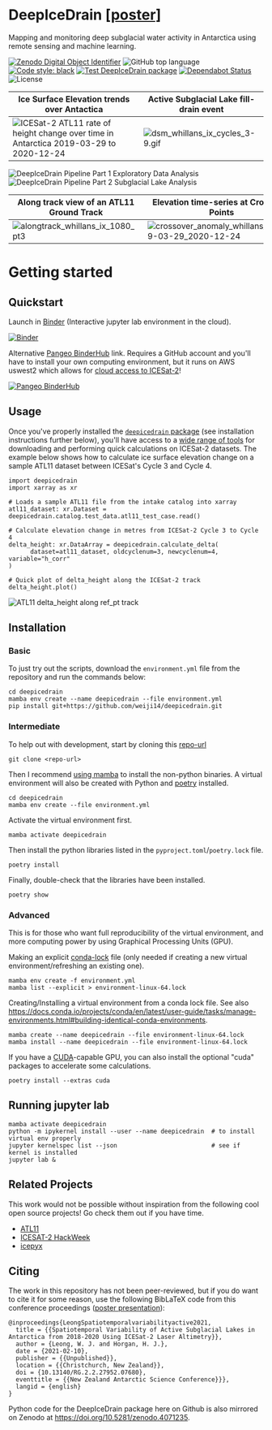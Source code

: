 # DeepIceDrain [[poster]](https://github.com/weiji14/nzasc2021)

Mapping and monitoring deep subglacial water activity
in Antarctica using remote sensing and machine learning.

[![Zenodo Digital Object Identifier](https://zenodo.org/badge/DOI/10.5281/zenodo.4071235.svg)](https://doi.org/10.5281/zenodo.4071235)
![GitHub top language](https://img.shields.io/github/languages/top/weiji14/deepicedrain.svg)
[![Code style: black](https://img.shields.io/badge/code%20style-black-000000.svg)](https://github.com/ambv/black)
[![Test DeepIceDrain package](https://github.com/weiji14/deepicedrain/actions/workflows/python-app.yml/badge.svg)](https://github.com/weiji14/deepicedrain/actions/workflows/python-app.yml)
[![Dependabot Status](https://api.dependabot.com/badges/status?host=github&repo=weiji14/deepicedrain)](https://dependabot.com)
![License](https://img.shields.io/github/license/weiji14/deepicedrain)

| Ice Surface Elevation trends over Antactica | Active Subglacial Lake fill-drain event |
|---|---|
| ![ICESat-2 ATL11 rate of height change over time in Antarctica 2019-03-29 to 2020-12-24](https://user-images.githubusercontent.com/23487320/123902132-65cfd680-d9c0-11eb-88d6-4e0e8c5abc47.png) | ![dsm_whillans_ix_cycles_3-9.gif](https://user-images.githubusercontent.com/23487320/124219379-5ed7ce00-db50-11eb-95d0-f1f660d4d688.gif) |

![DeepIceDrain Pipeline Part 1 Exploratory Data Analysis](https://yuml.me/diagram/scruffy;dir:LR/class/[Land-Ice-Elevation|atl06_play.ipynb]->[Convert|atl06_to_atl11.ipynb],[Convert]->[Land-Ice-Height-time-series|atl11_play.ipynb])
![DeepIceDrain Pipeline Part 2 Subglacial Lake Analysis](https://yuml.me/diagram/scruffy;dir:LR/class/[Height-Change-over-Time-(dhdt)|atlxi_dhdt.ipynb],[Height-Change-over-Time-(dhdt)]->[Subglacial-Lake-Finder|atlxi_lake.ipynb],[Subglacial-Lake-Finder]->[Crossover-Analysis|atlxi_xover.ipynb])

| Along track view of an ATL11 Ground Track | Elevation time-series at Crossover Points |
|---|---|
| ![alongtrack_whillans_ix_1080_pt3](https://user-images.githubusercontent.com/23487320/124219416-744cf800-db50-11eb-83a1-45e1e1159ba6.png) | ![crossover_anomaly_whillans_ix_2019-03-29_2020-12-24](https://user-images.githubusercontent.com/23487320/124219432-7a42d900-db50-11eb-92b4-c83728b8dc1c.png) |



# Getting started

## Quickstart

Launch in [Binder](https://mybinder.readthedocs.io) (Interactive jupyter lab environment in the cloud).

[![Binder](https://mybinder.org/badge_logo.svg)](https://mybinder.org/v2/gh/weiji14/deepicedrain/main)

Alternative [Pangeo BinderHub](https://pangeo-binder.readthedocs.io) link.
Requires a GitHub account and you'll have to install your own computing environment,
but it runs on AWS uswest2 which allows for
[cloud access to ICESat-2](https://nsidc.org/data/user-resources/data-announcements/data-set-updates-new-earthdata-cloud-access-option-icesat-2-and-icesat-data-sets)!

[![Pangeo BinderHub](https://aws-uswest2-binder.pangeo.io/badge_logo.svg)](https://hub.aws-uswest2-binder.pangeo.io/hub/user-redirect/git-pull?repo=https%3A%2F%2Fgithub.com%2Fweiji14%2Fdeepicedrain&urlpath=lab%2Ftree%2Fdeepicedrain%2F&branch=main)


## Usage

Once you've properly installed the [`deepicedrain` package](deepicedrain)
(see installation instructions further below), you'll have access to a
[wide range of tools](https://github.com/weiji14/deepicedrain/tree/main/deepicedrain)
for downloading and performing quick calculations on ICESat-2 datasets.
The example below shows how to calculate ice surface elevation change
on a sample ATL11 dataset between ICESat's Cycle 3 and Cycle 4.

    import deepicedrain
    import xarray as xr

    # Loads a sample ATL11 file from the intake catalog into xarray
    atl11_dataset: xr.Dataset = deepicedrain.catalog.test_data.atl11_test_case.read()

    # Calculate elevation change in metres from ICESat-2 Cycle 3 to Cycle 4
    delta_height: xr.DataArray = deepicedrain.calculate_delta(
          dataset=atl11_dataset, oldcyclenum=3, newcyclenum=4, variable="h_corr"
    )

    # Quick plot of delta_height along the ICESat-2 track
    delta_height.plot()

![ATL11 delta_height along ref_pt track](https://user-images.githubusercontent.com/23487320/83319030-bf7e4280-a28e-11ea-9bed-331e35dbc266.png)



## Installation

### Basic

To just try out the scripts, download the `environment.yml` file from the repository and run the commands below:

    cd deepicedrain
    mamba env create --name deepicedrain --file environment.yml
    pip install git+https://github.com/weiji14/deepicedrain.git

### Intermediate

To help out with development, start by cloning this [repo-url](/../../)

    git clone <repo-url>

Then I recommend [using mamba](https://mamba.readthedocs.io/en/latest/installation.html)
to install the non-python binaries.
A virtual environment will also be created with Python and
[poetry](https://github.com/python-poetry/poetry) installed.

    cd deepicedrain
    mamba env create --file environment.yml

Activate the virtual environment first.

    mamba activate deepicedrain

Then install the python libraries listed in the `pyproject.toml`/`poetry.lock` file.

    poetry install

Finally, double-check that the libraries have been installed.

    poetry show

### Advanced

This is for those who want full reproducibility of the virtual environment,
and more computing power by using Graphical Processing Units (GPU).

Making an explicit [conda-lock](https://github.com/conda-incubator/conda-lock) file
(only needed if creating a new virtual environment/refreshing an existing one).

    mamba env create -f environment.yml
    mamba list --explicit > environment-linux-64.lock

Creating/Installing a virtual environment from a conda lock file.
See also https://docs.conda.io/projects/conda/en/latest/user-guide/tasks/manage-environments.html#building-identical-conda-environments.

    mamba create --name deepicedrain --file environment-linux-64.lock
    mamba install --name deepicedrain --file environment-linux-64.lock

If you have a [CUDA](https://en.wikipedia.org/wiki/CUDA)-capable GPU,
you can also install the optional "cuda" packages to accelerate some calculations.

    poetry install --extras cuda


## Running jupyter lab

    mamba activate deepicedrain
    python -m ipykernel install --user --name deepicedrain  # to install virtual env properly
    jupyter kernelspec list --json                          # see if kernel is installed
    jupyter lab &


## Related Projects

This work would not be possible without inspiration
from the following cool open source projects!
Go check them out if you have time.

- [ATL11](https://github.com/suzanne64/ATL11)
- [ICESAT-2 HackWeek](https://github.com/ICESAT-2HackWeek)
- [icepyx](https://github.com/icesat2py/icepyx)


## Citing

The work in this repository has not been peer-reviewed, but if you do want to
cite it for some reason, use the following BibLaTeX code from this conference
proceedings ([poster presentation](https://github.com/weiji14/nzasc2021)):

    @inproceedings{LeongSpatiotemporalvariabilityactive2021,
      title = {{Spatiotemporal Variability of Active Subglacial Lakes in Antarctica from 2018-2020 Using ICESat-2 Laser Altimetry}},
      author = {Leong, W. J. and Horgan, H. J.},
      date = {2021-02-10},
      publisher = {{Unpublished}},
      location = {{Christchurch, New Zealand}},
      doi = {10.13140/RG.2.2.27952.07680},
      eventtitle = {{New Zealand Antarctic Science Conference}}},
      langid = {english}
    }

Python code for the DeepIceDrain package here on Github is also mirrored on Zenodo at https://doi.org/10.5281/zenodo.4071235.
